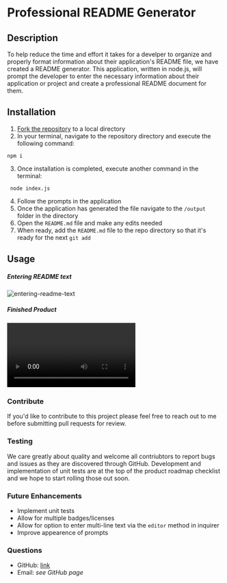 # Professional README Generator

## Description

To help reduce the time and effort it takes for a develper to organize and properly format information about their application's README file, we have created a README generator.  This application, written in node.js, will prompt the developer to enter the necessary information about their application or project and create a professional README document for them.  

## Installation

1. [Fork the repository](https://github.com/monstertruckdog/readme-generator) to a local directory
2. In your terminal, navigate to the repository directory and execute the following command:

 ```
 npm i
 ```
3. Once installation is completed, execute another command in the terminal:

 ```
  node index.js
```

4. Follow the prompts in the application
5. Once the application has generated the file navigate to the `/output` folder in the directory
6. Open the `README.md` file and make any edits needed
7. When ready, add the `README.md` file to the repo directory so that it's ready for the next `git add`

## Usage

##### Entering README text

![entering-readme-text](./utils/readme_content/readme-generator_inquirer.gif)

##### Finished Product

![finshed-readme-product](./utils/readme_content/finalreadme.mov)

### Contribute

If you'd like to contribute to this project please feel free to reach out to me before submitting pull requests for review.

### Testing

We care greatly about quality and welcome all contriubtors to report bugs and issues as they are discovered through GitHub.  Development and implementation of unit tests are at the top of the product roadmap checklist and we hope to start rolling those out soon.

### Future Enhancements

* Implement unit tests
* Allow for multiple badges/licenses
* Allow for option to enter multi-line text via the `editor` method in inquirer
* Improve appearence of prompts

### Questions

* GitHub:  [link](https://github.com/monstertruckdog/readme-generator)
* Email:  *see GitHub page*